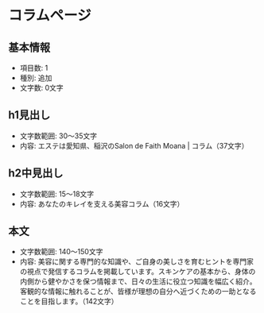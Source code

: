 # コラムページ

## 基本情報
- 項目数: 1
- 種別: 追加
- 文字数: 0文字

## h1見出し
- 文字数範囲: 30～35文字
- 内容: エステは愛知県、稲沢のSalon de Faith Moana | コラム（37文字）

## h2中見出し
- 文字数範囲: 15～18文字
- 内容: あなたのキレイを支える美容コラム（16文字）

## 本文
- 文字数範囲: 140～150文字
- 内容: 美容に関する専門的な知識や、ご自身の美しさを育むヒントを専門家の視点で発信するコラムを掲載しています。スキンケアの基本から、身体の内側から健やかさを保つ情報まで、日々の生活に役立つ知識を幅広く紹介。客観的な情報に触れることが、皆様が理想の自分へ近づくための一助となることを目指します。（142文字）

